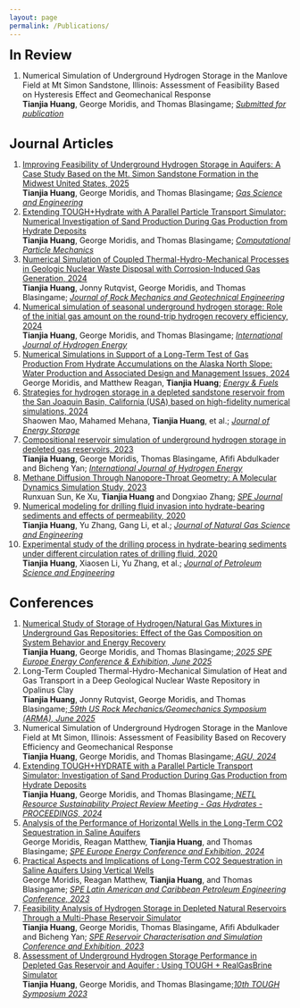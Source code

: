 ```yaml
---
layout: page
permalink: /Publications/
---
```

<font size="+2"><strong>In Review</strong></font>
<ol>

<li>Numerical Simulation of Underground Hydrogen Storage in the Manlove Field at Mt Simon Sandstone, Illinois: Assessment of Feasibility Based on Hysteresis Effect and Geomechanical Response<br><b>Tianjia Huang</b>, George Moridis, and Thomas Blasingame; <u><i>Submitted for publication</i></u><br></li>

</ol>
<br>
<font size="+2"><strong>Journal Articles</strong></font>
<ol>
<li><a href="https://www.sciencedirect.com/science/article/pii/S2949908925001700">Improving Feasibility of Underground Hydrogen Storage in Aquifers: A Case Study Based on the Mt. Simon Sandstone Formation in the Midwest United States, 2025<br></a><b>Tianjia Huang</b>, George Moridis, and Thomas Blasingame; <u><i>Gas Science and Engineering</i></u><br></li>

<li><a href="https://link.springer.com/article/10.1007/s40571-025-00991-4?utm_source=rct_congratemailt&utm_medium=email&utm_campaign=oa_20250710&utm_content=10.1007/s40571-025-00991-4">Extending TOUGH+Hydrate with A Parallel Particle Transport Simulator: Numerical Investigation of Sand Production During Gas Production from Hydrate Deposits<br></a><b>Tianjia Huang</b>, George Moridis, and Thomas Blasingame; <u><i>Computational Particle Mechanics</i></u><br></li>

<li><a href="https://www.sciencedirect.com/science/article/pii/S1674775525001039">Numerical Simulation of Coupled Thermal-Hydro-Mechanical Processes in Geologic Nuclear Waste Disposal with Corrosion-Induced Gas Generation, 2024</a><br><b>Tianjia Huang</b>, Jonny Rutqvist, George Moridis, and Thomas Blasingame; <u><i>Journal of Rock Mechanics and Geotechnical Engineering</i></u><br></li>

<li><a href="https://www.sciencedirect.com/science/article/pii/S0360319924038916">Numerical simulation of seasonal underground hydrogen storage: Role of the initial gas amount on the round-trip hydrogen recovery efficiency, 2024</a><br><b>Tianjia Huang</b>, George Moridis, and Thomas Blasingame; <u><i>International Journal of Hydrogen Energy</i></u><br></li>

<li><a href="https://pubs.acs.org/doi/full/10.1021/acs.energyfuels.4c01826">Numerical Simulations in Support of a Long-Term Test of Gas Production From Hydrate Accumulations on the Alaska North Slope: Water Production and Associated Design and Management Issues, 2024</a><br>George Moridis, and Matthew Reagan, <b>Tianjia Huang</b>; <u><i>Energy & Fuels</i></u><br></li>

<li><a href="https://www.sciencedirect.com/science/article/pii/S2352152X24020942">Strategies for hydrogen storage in a depleted sandstone reservoir from the San Joaquin Basin, California (USA) based on high-fidelity numerical simulations, 2024</a><br>Shaowen Mao, Mahamed Mehana, <b>Tianjia Huang</b>, et al.; <u><i>Journal of Energy Storage</i></u><br></li>

<li><a href="https://www.sciencedirect.com/science/article/pii/S0360319923028082">Compositional reservoir simulation of underground hydrogen storage in depleted gas reservoirs, 2023</a><br><b>Tianjia Huang</b>, George Moridis, Thomas Blasingame, Afifi Abdulkader and Bicheng Yan; <u><i>International Journal of Hydrogen Energy</i></u><br></li>

<li><a href="https://onepetro.org/SJ/article/28/02/819/508682/Methane-Diffusion-Through-Nanopore-Throat-Geometry">Methane Diffusion Through Nanopore-Throat Geometry: A Molecular Dynamics Simulation Study, 2023</a><br>Runxuan Sun, Ke Xu, <b>Tianjia Huang</b> and Dongxiao Zhang; <u><i>SPE Journal</i></u><br></li>

<li><a href="https://www.sciencedirect.com/science/article/pii/S1875510020300937">Numerical modeling for drilling fluid invasion into hydrate-bearing sediments and effects of permeability, 2020</a><br><b>Tianjia Huang</b>, Yu Zhang, Gang Li, et al.; <u><i>Journal of Natural Gas Science and Engineering</i></u><br></li>

<li><a href="https://www.sciencedirect.com/science/article/pii/S0920410520300978">Experimental study of the drilling process in hydrate-bearing sediments under different circulation rates of drilling fluid, 2020</a></strong><br><b>Tianjia Huang</b>, Xiaosen Li, Yu Zhang, et al.; <u><i>Journal of Petroleum Science and Engineering</i></u><br></li>
</ol>
<br>
<font size="+2"><strong>Conferences</strong></font>
<ol>
<li><a href="https://onepetro.org/SPEEURO/proceedings/25EURO/25EURO/692697">Numerical Study of Storage of Hydrogen/Natural Gas Mixtures in Underground Gas Repositories: Effect of the Gas Composition on System Behavior and Energy Recovery</a><br><b>Tianjia Huang</b>, George Moridis, and Thomas Blasingame;<u><i> 2025 SPE Europe Energy Conference & Exhibition, June 2025</i></u><br></li>

<li>Long-Term Coupled Thermal-Hydro-Mechanical Simulation of Heat and Gas Transport in a Deep Geological Nuclear Waste Repository in Opalinus Clay<br><b>Tianjia Huang</b>, Jonny Rutqvist, George Moridis, and Thomas Blasingame;<u><i> 59th US Rock Mechanics/Geomechanics Symposium (ARMA), June 2025</i></u><br></li>

<li>Numerical Simulation of Underground Hydrogen Storage in the Manlove Field at Mt Simon, Illinois: Assessment of Feasibility Based on Recovery Efficiency and Geomechanical Response<br><b>Tianjia Huang</b>, George Moridis, and Thomas Blasingame;<u><i> AGU, 2024</i></u><br></li>

<li><a href="https://netl.doe.gov/24RS-GH-proceedings">Extending TOUGH+HYDRATE with a Parallel Particle Transport Simulator: Investigation of Sand Production During Gas Production from Hydrate Deposits</a><br><b>Tianjia Huang</b>, George Moridis, and Thomas Blasingame;<u><i> NETL Resource Sustainability Project Review Meeting - Gas Hydrates - PROCEEDINGS, 2024</i></u><br></li>

<li><a href="https://onepetro.org/SPEEURO/proceedings/24EURO/24EURO/D031S021R004/546367">Analysis of the Performance of Horizontal Wells in the Long-Term CO2 Sequestration in Saline Aquifers</a><br>George Moridis, Reagan Matthew, <b>Tianjia Huang</b>, and Thomas Blasingame; <u><i>SPE Europe Energy Conference and Exhibition, 2024</i></u><br></li>

<li><a href="https://onepetro.org/SPELACP/proceedings/23LACP/2-23LACP/D021S011R001/520105">Practical Aspects and Implications of Long-Term CO2 Sequestration in Saline Aquifers Using Vertical Wells</a><br>George Moridis, Reagan Matthew, <b>Tianjia Huang</b>, and Thomas Blasingame; <u><i>SPE Latin American and Caribbean Petroleum Engineering Conference, 2023</i></u><br></li>

<li><a href="https://onepetro.org/SPERCSC/proceedings/22RCSC/3-22RCSC/D031S017R001/515759">Feasibility Analysis of Hydrogen Storage in Depleted Natural Reservoirs Through a Multi-Phase Reservoir Simulator</a><br><b>Tianjia Huang</b>, George Moridis, Thomas Blasingame, Afifi Abdulkader and Bicheng Yan; <u><i>SPE Reservoir Characterisation and Simulation Conference and Exhibition, 2023</i></u><br></li>

<li><a href="https://eesa.lbl.gov/2023-tough-symposium/symposium-agenda/">Assessment of Underground Hydrogen Storage Performance in Depleted Gas Reservoir and Aquifer : Using TOUGH + RealGasBrine Simulator</a><br><b>Tianjia Huang</b>, George Moridis, and Thomas Blasingame;<u><i>10th TOUGH Symposium 2023</i></u><br></li>
</ol>